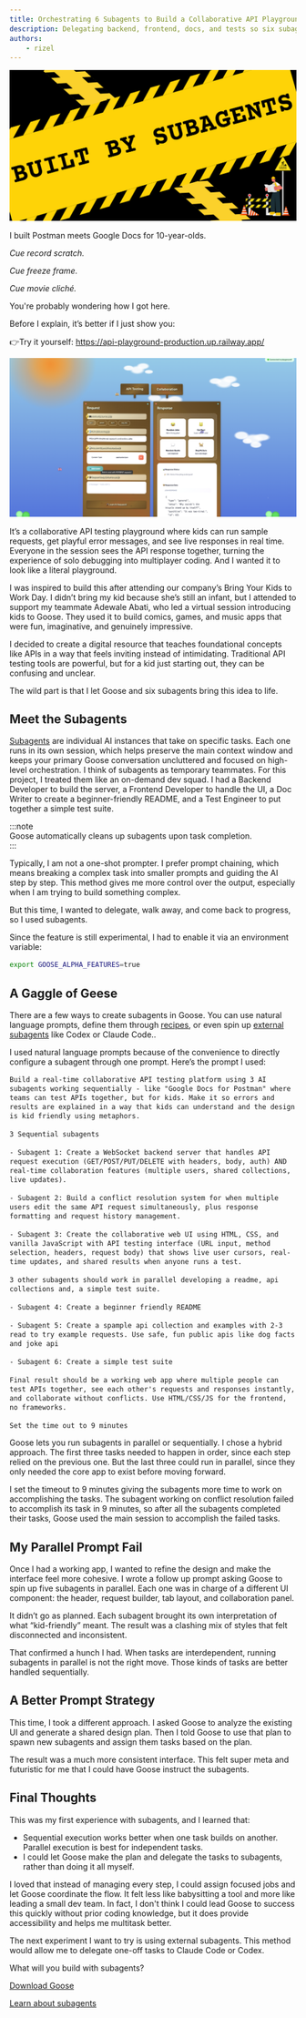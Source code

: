 ```yaml
---
title: Orchestrating 6 Subagents to Build a Collaborative API Playground
description: Delegating backend, frontend, docs, and tests so six subagents could build collaborative API tool for kids
authors: 
    - rizel
---
```


![built by subagents](built-by-subagents.png)

I built Postman meets Google Docs for 10-year-olds.

*Cue record scratch.*

*Cue freeze frame.*

*Cue movie cliché.*

You're probably wondering how I got here.


<!--truncate-->

Before I explain, it’s better if I just show you:

👉Try it yourself: https://api-playground-production.up.railway.app/ 

![api playground](api-playground.png)

It’s a collaborative API testing playground where kids can run sample requests, get playful error messages, and see live responses in real time. Everyone in the session sees the API response together, turning the experience of solo debugging into multiplayer coding. And I wanted it to look like a literal playground.

I was inspired to build this after attending our company’s Bring Your Kids to Work Day. I didn’t bring my kid because she’s still an infant, but I attended to support my teammate Adewale Abati, who led a virtual session introducing kids to Goose. They used it to build comics, games, and music apps that were fun, imaginative, and genuinely impressive.

I decided to create a digital resource that teaches foundational concepts like APIs in a way that feels inviting instead of intimidating. Traditional API testing tools are powerful, but for a kid just starting out, they can be confusing and unclear.

The wild part is that I let Goose and six subagents bring this idea to life.

## Meet the Subagents

[Subagents](https://block.github.io/goose/docs/experimental/subagents) are individual AI instances that take on specific tasks. Each one runs in its own session, which helps preserve the main context window and keeps your primary Goose conversation uncluttered and focused on high-level orchestration. I think of subagents as temporary teammates. For this project, I treated them like an on-demand dev squad. I had a Backend Developer to build the server, a Frontend Developer to handle the UI, a Doc Writer to create a beginner-friendly README, and a Test Engineer to put together a simple test suite.

:::note  
Goose automatically cleans up subagents upon task completion.  
:::

Typically, I am not a one-shot prompter. I prefer prompt chaining, which means breaking a complex task into smaller prompts and guiding the AI step by step. This method gives me more control over the output, especially when I am trying to build something complex.

But this time, I wanted to delegate, walk away, and come back to progress, so I used subagents.

Since the feature is still experimental, I had to enable it via an environment variable:

```bash
export GOOSE_ALPHA_FEATURES=true  
```

## A Gaggle of Geese

There are a few ways to create subagents in Goose. You can use natural language prompts, define them through [recipes](https://block.github.io/goose/docs/guides/recipes/), or even spin up [external subagents](https://block.github.io/goose/docs/experimental/subagents/#external-subagents) like Codex or Claude Code.. 

I used natural language prompts because of the convenience to directly configure a subagent through one prompt. Here’s the prompt I used:

```
Build a real-time collaborative API testing platform using 3 AI subagents working sequentially - like "Google Docs for Postman" where teams can test APIs together, but for kids. Make it so errors and results are explained in a way that kids can understand and the design is kid friendly using metaphors. 

3 Sequential subagents 

- Subagent 1: Create a WebSocket backend server that handles API request execution (GET/POST/PUT/DELETE with headers, body, auth) AND real-time collaboration features (multiple users, shared collections, live updates). 

- Subagent 2: Build a conflict resolution system for when multiple users edit the same API request simultaneously, plus response formatting and request history management. 

- Subagent 3: Create the collaborative web UI using HTML, CSS, and vanilla JavaScript with API testing interface (URL input, method selection, headers, request body) that shows live user cursors, real-time updates, and shared results when anyone runs a test. 

3 other subagents should work in parallel developing a readme, api collections and, a simple test suite. 

- Subagent 4: Create a beginner friendly README

- Subagent 5: Create a spample api collection and examples with 2-3 read to try example requests. Use safe, fun public apis like dog facts and joke api

- Subagent 6: Create a simple test suite 

Final result should be a working web app where multiple people can test APIs together, see each other's requests and responses instantly, and collaborate without conflicts. Use HTML/CSS/JS for the frontend, no frameworks. 

Set the time out to 9 minutes
```

Goose lets you run subagents in parallel or sequentially. I chose a hybrid approach. The first three tasks needed to happen in order, since each step relied on the previous one. But the last three could run in parallel, since they only needed the core app to exist before moving forward.

I set the timeout to 9 minutes giving the subagents more time to work on accomplishing the tasks. The subagent working on conflict resolution failed to accomplish its task in 9 minutes, so after all the subagents completed their tasks, Goose used the main session to accomplish the failed tasks. 

## My Parallel Prompt Fail

Once I had a working app, I wanted to refine the design and make the interface feel more cohesive. I wrote a follow up prompt asking Goose to spin up five subagents in parallel. Each one was in charge of a different UI component: the header, request builder, tab layout, and collaboration panel.

It didn’t go as planned. Each subagent brought its own interpretation of what “kid-friendly” meant. The result was a clashing mix of styles that felt disconnected and inconsistent.

That confirmed a hunch I had. When tasks are interdependent, running subagents in parallel is not the right move. Those kinds of tasks are better handled sequentially.

## A Better Prompt Strategy

This time, I took a different approach. I asked Goose to analyze the existing UI and generate a shared design plan. Then I told Goose to use that plan to spawn new subagents and assign them tasks based on the plan.

The result was a much more consistent interface. This felt super meta and futuristic for me that I could have Goose instruct the subagents.

## Final Thoughts

This was my first experience with subagents, and I learned that:

* Sequential execution works better when one task builds on another. Parallel execution is best for independent tasks.  
* I could let Goose make the plan and delegate the tasks to subagents, rather than doing it all myself.

I loved that instead of managing every step, I could assign focused jobs and let Goose coordinate the flow. It felt less like babysitting a tool and more like leading a small dev team.  In fact, I don't think I could lead Goose to success this quickly without prior coding knowledge, but it does provide accessibility and helps me multitask better.

The next experiment I want to try is using external subagents. This method would allow me to delegate one-off tasks to Claude Code or Codex. 

What will you build with subagents?

[Download Goose](http://block.github.io/goose)

[Learn about subagents](https://block.github.io/goose/docs/experimental/subagents)

<head>
  <meta property="og:title" content="Orchestrating 6 Subagents to Build a Collaborative API Playground" />
  <meta property="og:type" content="article" />
  <meta property="og:url" content="https://block.github.io/goose/blog/2025/03/06/goose-tips" />
  <meta property="og:description" content="Delegating backend, frontend, docs, and tests so six subagents could build collaborative API tool for kids." />
  <meta property="og:image" content="https://block.github.io/goose/assets/images/built-by-subagents-869a01d4b147ebdb54334dcc22dc521e.png" />
  <meta name="twitter:card" content="summary_large_image" />
  <meta property="twitter:domain" content="block.github.io/goose" />
  <meta name="twitter:title" content="Orchestrating 6 Subagents to Build a Collaborative API Playground" />
  <meta name="twitter:description" content="Delegating backend, frontend, docs, and tests so six subagents could build collaborative API tool for kids." />
  <meta name="twitter:image" content="https://block.github.io/goose/assets/images/built-by-subagents-869a01d4b147ebdb54334dcc22dc521e.png" />
</head>